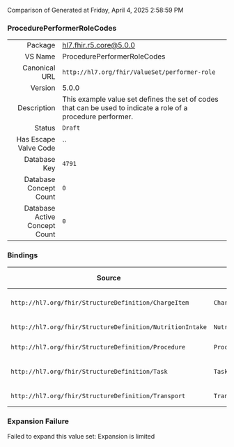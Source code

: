 Comparison of 
Generated at Friday, April 4, 2025 2:58:59 PM

### ProcedurePerformerRoleCodes

|      |     |
| ---: | --- |
| Package | hl7.fhir.r5.core@5.0.0 |
| VS Name | ProcedurePerformerRoleCodes |
| Canonical URL | `http://hl7.org/fhir/ValueSet/performer-role` |
| Version | 5.0.0 |
| Description | This example value set defines the set of codes that can be used to indicate a role of a procedure performer. |
| Status | `Draft` |
| Has Escape Valve Code | `` |
| Database Key | `4791` |
| Database Concept Count | `0` |
| Database Active Concept Count | `0` |
### Bindings

| Source | Element | Binding | Strength | Element Short |
| ------ | ------- | ------- | -------- | ------------- |
| `http://hl7.org/fhir/StructureDefinition/ChargeItem` | `ChargeItem.performer.function` | `http://hl7.org/fhir/ValueSet/performer-role` | `Example` | What type of performance was done |
| `http://hl7.org/fhir/StructureDefinition/NutritionIntake` | `NutritionIntake.performer.function` | `http://hl7.org/fhir/ValueSet/performer-role` | `Example` | Type of performer |
| `http://hl7.org/fhir/StructureDefinition/Procedure` | `Procedure.performer.function` | `http://hl7.org/fhir/ValueSet/performer-role` | `Example` | Type of performance |
| `http://hl7.org/fhir/StructureDefinition/Task` | `Task.requestedPerformer` | `http://hl7.org/fhir/ValueSet/performer-role` | `Preferred` | Who should perform Task |
| `http://hl7.org/fhir/StructureDefinition/Transport` | `Transport.performerType` | `http://hl7.org/fhir/ValueSet/performer-role` | `Preferred` | Requested performer |

### Expansion Failure

Failed to expand this value set: Expansion is limited
